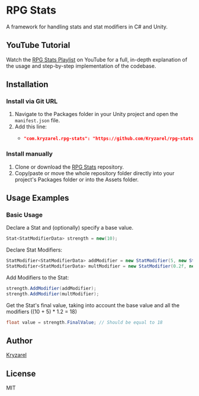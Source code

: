 # RPG Stats

A framework for handling stats and stat modifiers in C# and Unity.

## YouTube Tutorial

Watch the [RPG Stats Playlist](https://youtu.be/VU9FHXjkC8E&list=PLm7W8dbdflogpdc3pcVBiogA8hIjNnGHp) on YouTube for a full, in-depth explanation of the usage and step-by-step implementation of the codebase.

## Installation

### Install via Git URL

1. Navigate to the Packages folder in your Unity project and open the `manifest.json` file.
2. Add this line:
	-	```json
		"com.kryzarel.rpg-stats": "https://github.com/Kryzarel/rpg-stats.git",
		```

### Install manually

1. Clone or download the [RPG Stats](https://github.com/Kryzarel/rpg-stats) repository.
2. Copy/paste or move the whole repository folder directly into your project's Packages folder or into the Assets folder.

## Usage Examples

### Basic Usage

Declare a Stat and (optionally) specify a base value.

```csharp
Stat<StatModifierData> strength = new(10);
```

Declare Stat Modifiers:
```csharp
StatModifier<StatModifierData> addModifier = new StatModifier(5, new StatModifierData(StatModifierType.Add));
StatModifier<StatModifierData> multModifier = new StatModifier(0.2f, new StatModifierData(StatModifierType.Mult));
```

Add Modifiers to the Stat:
```csharp
strength.AddModifier(addModifier);
strength.AddModifier(multModifier);
```

Get the Stat's final value, taking into account the base value and all the modifiers ((10 + 5) * 1.2 = 18)
```csharp
float value = strength.FinalValue; // Should be equal to 18
```

## Author

[Kryzarel](https://www.youtube.com/@Kryzarel)

## License

MIT